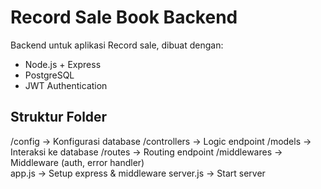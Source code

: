# Record Sale Book Backend

Backend untuk aplikasi Record sale, dibuat dengan:

- Node.js + Express
- PostgreSQL
- JWT Authentication

## Struktur Folder

/config -> Konfigurasi database
/controllers -> Logic endpoint
/models -> Interaksi ke database
/routes -> Routing endpoint
/middlewares -> Middleware (auth, error handler)  
app.js -> Setup express & middleware
server.js -> Start server
